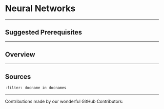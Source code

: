 # Neural Networks

---

## Suggested Prerequisites

---

## Overview

---

## Sources

```{bibliography}
:filter: docname in docnames
```

---

Contributions made by our wonderful GitHub Contributors:
